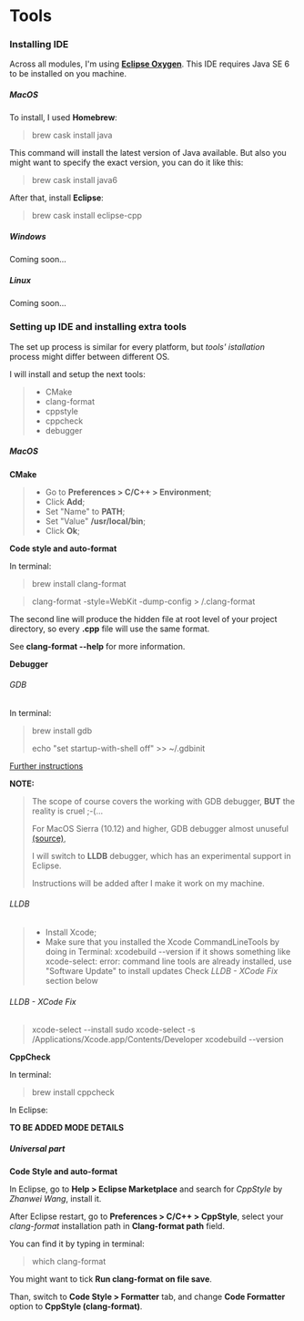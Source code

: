 # Tools
### Installing IDE
Across all modules, I'm using [**Eclipse Oxygen**](http://www.eclipse.org/downloads/).
This IDE requires Java SE 6 to be installed on you machine.

##### MacOS
To install, I used **Homebrew**:
> brew cask install java

This command will install the latest version of Java available.
But also you might want to specify the exact version, you can do it like this:

> brew cask install java6

After that, install **Eclipse**:
> brew cask install eclipse-cpp

##### Windows
Coming soon...
##### Linux
Coming soon...

### Setting up IDE and installing extra tools
The set up process is similar for every platform, but _tools' istallation_ process might differ between different OS.

I will install and setup the next tools:
> - CMake
> - clang-format
> - cppstyle
> - cppcheck
> - debugger

##### MacOS
**CMake**
> - Go to **Preferences > C/C++ > Environment**;
> - Click **Add**;
> - Set "Name" to **PATH**;
> - Set "Value" **/usr/local/bin**;
> - Click **Ok**;

**Code style and auto-format**

In terminal:
> brew install clang-format

> clang-format -style=WebKit -dump-config > **<your-project-root-directory>**/.clang-format

The second line will produce the hidden file at root level of your project directory,
so every **.cpp** file will use the same format.

See **clang-format --help** for more information.

**Debugger**
###### GDB
In terminal:
> brew install gdb
>
> echo "set startup-with-shell off" >> ~/.gdbinit

[Further instructions](https://sourceware.org/gdb/wiki/BuildingOnDarwin)

**NOTE:**
> The scope of course covers the working with GDB debugger, **BUT** the reality is cruel ;-(...
>
> For MacOS Sierra (10.12) and higher, GDB debugger almost unuseful [(source)](http://wiki.eclipse.org/CDT/User/FAQ#How_do_I_use_GDB_on_recent_versions_of_macOS.3F),
>
> I will switch to **LLDB** debugger, which has an experimental support in Eclipse.
>
> Instructions will be added after I make it work on my machine.

###### LLDB
> - Install Xcode;
> - Make sure that you installed the Xcode CommandLineTools by doing in Terminal:
>	xcodebuild --version
>	if it shows something like
		xcode-select: error: command line tools are already installed, use "Software Update" to install updates
	Check _LLDB - XCode Fix_ section below
>


###### LLDB - XCode Fix
> xcode-select --install
> sudo xcode-select -s /Applications/Xcode.app/Contents/Developer
> xcodebuild --version


**CppCheck**

In terminal:
> brew install cppcheck

In Eclipse:

**TO BE ADDED MODE DETAILS**

##### Universal part
**Code Style and auto-format**

In Eclipse, go to **Help > Eclipse Marketplace** and search for _CppStyle_ by _Zhanwei Wang_, install it.

After Eclipse restart, go to **Preferences > C/C++ > CppStyle**,
select your _clang-format_ installation path in **Clang-format path** field.

You can find it by typing in terminal:
> which clang-format

You might want to tick **Run clang-format on file save**.

Than, switch to **Code Style > Formatter** tab, and change **Code Formatter** option to **CppStyle (clang-format)**.

